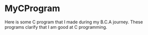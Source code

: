 # MyCProgram
Here is some C program that I made during my B.C.A journey.
These programs clarify that I am good at C programming.
